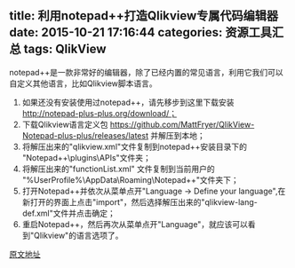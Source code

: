 title: 利用notepad++打造Qlikview专属代码编辑器
date: 2015-10-21 17:16:44
categories: 资源工具汇总
tags: QlikView
---
notepad++是一款非常好的编辑器，除了已经内置的常见语言，利用它我们可以自定义其他语言，比如Qlikview脚本语言。

1. 如果还没有安装使用过notepad++，请先移步到这里下载安装 http://notepad-plus-plus.org/download/；
2. 下载Qlikview语言定义包 https://github.com/MattFryer/QlikView-Notepad-plus-plus/releases/latest 并解压到本地；
3. 将解压出来的"qlikview.xml"文件复制到notepad++安装目录下的 "Notepad++\plugins\APIs\"文件夹；
4. 将解压出来的"functionList.xml" 文件复制到当前用户的 "%UserProfile%\AppData\Roaming\Notepad++\"文件夹下；
5. 打开Notepad++并依次从菜单点开"Language -> Define your language",在新打开的界面上点击"import"，然后选择解压出来的"qlikview-lang-def.xml"文件并点击确定；
6. 重启Notepad++，然后再次从菜单点开"Language"，就应该可以看到"Qlikview"的语言选项了。

[原文地址](http://www.qlikviewaddict.com/p/qlikview-notepad.html)